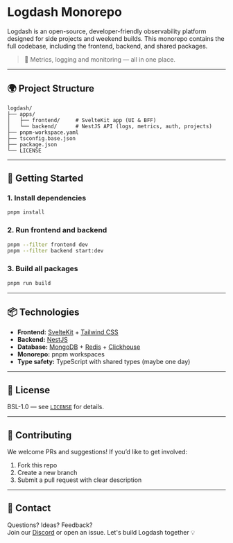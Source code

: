 # Logdash Monorepo

Logdash is an open-source, developer-friendly observability platform designed for side projects and weekend builds. This monorepo contains the full codebase, including the frontend, backend, and shared packages.

> 🧪 Metrics, logging and monitoring — all in one place.

---

## 🌍 Project Structure

```
logdash/
├── apps/
│   ├── frontend/     # SvelteKit app (UI & BFF)
│   └── backend/      # NestJS API (logs, metrics, auth, projects)
├── pnpm-workspace.yaml
├── tsconfig.base.json
├── package.json
└── LICENSE
```

---

## 🚀 Getting Started

### 1. Install dependencies

```bash
pnpm install
```

### 2. Run frontend and backend

```bash
pnpm --filter frontend dev
pnpm --filter backend start:dev
```

### 3. Build all packages

```bash
pnpm run build
```

---

## 📦 Technologies

- **Frontend:** [SvelteKit](https://kit.svelte.dev) + [Tailwind CSS](https://tailwindcss.com)
- **Backend:** [NestJS](https://nestjs.com)
- **Database:** [MongoDB](https://www.mongodb.com) + [Redis](https://redis.io) + [Clickhouse](https://clickhouse.com/)
- **Monorepo:** pnpm workspaces
- **Type safety:** TypeScript with shared types (maybe one day)

---

## 📄 License

BSL-1.0 — see [`LICENSE`](./LICENSE) for details.

---

## 🤝 Contributing

We welcome PRs and suggestions! If you’d like to get involved:

1. Fork this repo
2. Create a new branch
3. Submit a pull request with clear description

---

## 💬 Contact

Questions? Ideas? Feedback?  
Join our [Discord](https://discord.gg/naftPW4Hxe) or open an issue. Let's build Logdash together 💡

